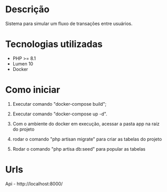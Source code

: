 # Descrição

Sistema para simular um fluxo de transações entre usuários.

# Tecnologias utilizadas

- PHP >= 8.1
- Lumen 10
- Docker 

# Como iniciar

1. Executar comando "docker-compose build";

2. Executar comando "docker-compose up -d".

3. Com o ambiente do docker em execução, acessar a pasta app na raiz do projeto

4. rodar o comando "php artisan migrate" para criar as tabelas do projeto

5. Rodar o comando "php artisa db:seed" para popular as tabelas

# Urls

Api - http://localhost:8000/